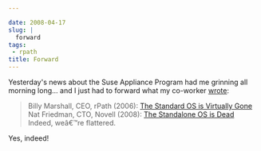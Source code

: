 ```yaml
---

date: 2008-04-17
slug: |
  forward
tags:
 - rpath
title: Forward
---
```


Yesterday's news about the Suse Appliance Program had me grinning all
morning long... and I just had to forward what my co-worker
[wrote](http://www.smerpology.org/sprocket/article/1233/imitation):

> Billy Marshall, CEO, rPath (2006): [The Standard OS is Virtually
> Gone](http://billyonopensource.blogspot.com/2006/10/standard-os-is-virtually-gone.html)
> Nat Friedman, CTO, Novell (2008): [The Standalone OS is
> Dead](http://www.internetnews.com/dev-news/article.php/3741476/Novell+The+Standalone+OS+is+Dead.htm)
> Indeed, weâ€™re flattered.

Yes, indeed!
